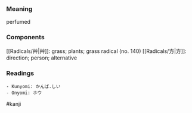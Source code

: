 ### Meaning

perfumed

### Components

[[Radicals/艸|艸]]: grass; plants; grass radical (no. 140) [[Radicals/方|方]]: direction; person; alternative

### Readings

```
- Kunyomi: かんば.しい
- Onyomi: ホウ
```

#kanji